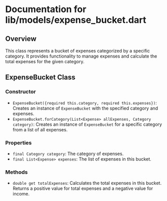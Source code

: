 # Documentation for lib/models/expense_bucket.dart

## Overview
This class represents a bucket of expenses categorized by a specific category. It provides functionality to manage expenses and calculate the total expenses for the given category.

## ExpenseBucket Class
### Constructor
- `ExpenseBucket({required this.category, required this.expenses})`: Creates an instance of `ExpenseBucket` with the specified category and expenses.
- `ExpenseBucket.forCategory(List<Expense> allExpenses, Category category)`: Creates an instance of `ExpenseBucket` for a specific category from a list of all expenses.

### Properties
- `final Category category`: The category of expenses.
- `final List<Expense> expenses`: The list of expenses in this bucket.

### Methods
- `double get totalExpenses`: Calculates the total expenses in this bucket. Returns a positive value for total expenses and a negative value for income.
